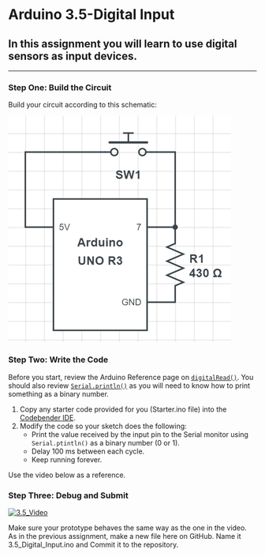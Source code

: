 # Arduino 3.5-Digital Input
## In this assignment you will learn to use digital sensors as input devices.  

---

### Step One: Build the Circuit

Build your circuit according to this schematic:

![pulldown circuit](https://github.com/WHS-Robotics-Classes/3.5-Digital_Input/blob/main/pulldown.PNG?raw=true)

### Step Two: Write the Code

Before you start, review the Arduino Reference page on [`digitalRead()`](https://www.arduino.cc/reference/en/language/functions/digital-io/digitalread/).  You should also review [`Serial.println()`](https://www.arduino.cc/reference/en/language/functions/communication/serial/println/) as you will need to know how to print something as a binary number.

1. Copy any starter code provided for you (Starter.ino file) into the [Codebender IDE](https://edu.codebender.cc/class/1ajtp).
2. Modify the code so your sketch does the following:
    - Print the value received by the input pin to the Serial monitor using `Serial.ptintln()` as a binary number (0 or 1).
    - Delay 100 ms between each cycle.
    - Keep running forever.

Use the video below as a reference.

### Step Three: Debug and Submit

[![3.5_Video](http://img.youtube.com/vi/Nc7hQMbBjHo/0.jpg)](https://www.youtube.com/watch?v=Nc7hQMbBjHo "3.5-Digital Input Video")

Make sure your prototype behaves the same way as the one in the video. As in the previous assignment, make a new file here on GitHub. Name it 3.5_Digital_Input.ino and Commit it to the repository.
